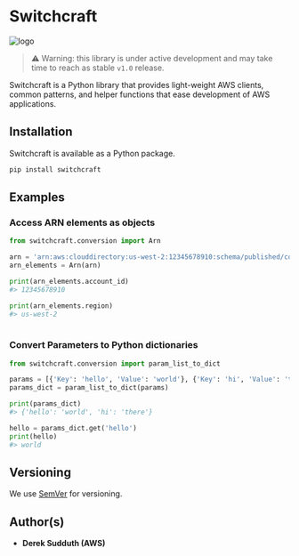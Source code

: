 # Switchcraft

![logo](./assets/logo/cover-800X600.jpg)

> ⚠️ Warning: this library is under active development and may take time to reach as stable `v1.0` release.

Switchcraft is a Python library that provides light-weight AWS clients, common patterns, and helper functions that ease development of AWS applications.

## Installation

Switchcraft is available as a Python package.

```bash
pip install switchcraft
```

## Examples

### Access ARN elements as objects

```python
from switchcraft.conversion import Arn

arn = 'arn:aws:clouddirectory:us-west-2:12345678910:schema/published/cognito/1.0'
arn_elements = Arn(arn)

print(arn_elements.account_id)
#> 12345678910

print(arn_elements.region)
#> us-west-2
 
```

### Convert Parameters to Python dictionaries

```python
from switchcraft.conversion import param_list_to_dict

params = [{'Key': 'hello', 'Value': 'world'}, {'Key': 'hi', 'Value': 'there'}]
params_dict = param_list_to_dict(params)

print(params_dict)
#> {'hello': 'world', 'hi': 'there'}

hello = params_dict.get('hello')
print(hello)
#> world

```

## Versioning

We use [SemVer](http://semver.org/) for versioning.

## Author(s)

- **Derek Sudduth (AWS)**
